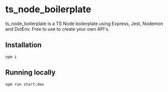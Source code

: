 # ts_node_boilerplate 

ts_node_boilerplate is a TS Node boilerplate using Express, Jest, Nodemon and DotEnv. Free to use to create your own API's.

## Installation

`npm i`

## Running locally

`npm run start:dev`

